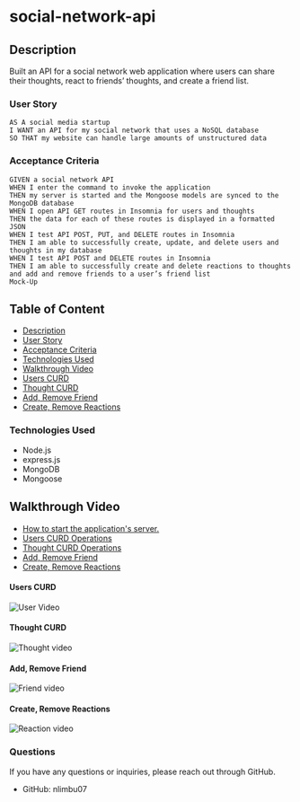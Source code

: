# social-network-api

## Description

Built an API for a social network web application where users can share their thoughts, react to friends’ thoughts, and create a friend list.

### User Story

```
AS A social media startup
I WANT an API for my social network that uses a NoSQL database
SO THAT my website can handle large amounts of unstructured data
```

### Acceptance Criteria

```
GIVEN a social network API
WHEN I enter the command to invoke the application
THEN my server is started and the Mongoose models are synced to the MongoDB database
WHEN I open API GET routes in Insomnia for users and thoughts
THEN the data for each of these routes is displayed in a formatted JSON
WHEN I test API POST, PUT, and DELETE routes in Insomnia
THEN I am able to successfully create, update, and delete users and thoughts in my database
WHEN I test API POST and DELETE routes in Insomnia
THEN I am able to successfully create and delete reactions to thoughts and add and remove friends to a user’s friend list
Mock-Up
```

## Table of Content

- [Description](#description)
- [User Story](#user-story)
- [Acceptance Criteria](#acceptance-criteria)
- [Technologies Used](#technologies-used)
- [Walkthrough Video](#walkthrough-video)
- [Users CURD](#users-curd)
- [Thought CURD](#thought-curd)
- [Add, Remove Friend](#add-remove-friend)
- [Create, Remove Reactions](#create-remove-reactions)

### Technologies Used

- Node.js
- express.js
- MongoDB
- Mongoose

## Walkthrough Video

- [How to start the application's server.](https://drive.google.com/file/d/12ANWjDAjf8_LgmzRBIkc9xuctpBzBvvT/view)
- [Users CURD Operations](https://drive.google.com/file/d/1qhhJ4JBBGioNcBixaRMTI2h4299zw_xQ/view)
- [Thought CURD Operations](https://drive.google.com/file/d/1MsjVcdMAul5J9zYAg-7pkQWribpxtOZ0/view)
- [Add, Remove Friend](https://drive.google.com/file/d/1TPweZ16GnPTEw1gUKBRYlDWxHWP2X1GX/view)
- [Create, Remove Reactions](https://drive.google.com/file/d/1uCiigM6EpQr5u6sHtiLqlfuonLvbT8Qa/view)

#### Users CURD

![User Video](./assets/video/User.gif)

#### Thought CURD

![Thought video](./assets/video/Thought.gif)

#### Add, Remove Friend

![Friend video](./assets/video/Friend.gif)

#### Create, Remove Reactions

![Reaction video](./assets/video/Reaction.gif)

### Questions

If you have any questions or inquiries, please reach out through GitHub.

- GitHub: nlimbu07
